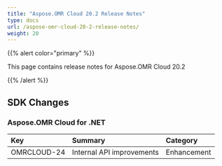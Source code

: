 ```yaml
---
title: "Aspose.OMR Cloud 20.2 Release Notes"
type: docs
url: /aspose-omr-cloud-20-2-release-notes/
weight: 20
---
```

{{% alert color="primary" %}} 

This page contains release notes for Aspose.OMR Cloud 20.2

{{% /alert %}} 
## **SDK Changes**
### **Aspose.OMR Cloud for .NET**

|**Key**|**Summary**|**Category**|
| :- | :- | :- |
|OMRCLOUD-24|Internal API improvements|Enhancement|

